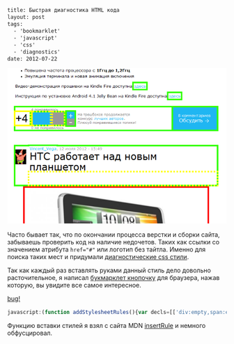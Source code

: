 ```
title: Быстрая диагностика HTML кода
layout: post
tags:
  - 'bookmarklet'
  - 'javascript'
  - 'css'
  - 'diagnostics'
date: 2012-07-22
```

![Отображение недочетов на странице](/images/css-diagnostics-bookmarklet/css-diagnostics-bookmarklet__preview.png)

Часто бывает так, что по окончании процесса верстки и сборки сайта, забываешь проверить код на наличие недочетов. Таких как ссылки со значением атрибута `href="#"` или логотип без тайтла.
Именно для поиска таких мест и придумали [диагностические css стили](http://css-tricks.com/snippets/css/css-diagnostics/).

Так как каждый раз вставлять руками данный стиль дело довольно расточительное, я написал [букмарклет кнопочку](http://ru.wikipedia.org/wiki/Букмарклет) для браузера, нажав которую, вы увидите все самое интересное.

<a class="b-bookmarklet" href="javascript:(function addStylesheetRules(){var decls=[['div:empty,span:empty,li:empty,p:empty,td:empty,th:empty',['padding','20px'],['outline','5px dotted yellow',true]],['*[alt=\'\'],*[title=\'\'],*[class=\'\'],*[id=\'\'],a[href=\'\'],a[href=\'#\']',['outline','5px solid yellow',true]],['applet,basefont,center,dir,font,isindex,menu,s,strike,u',['outline','5px dotted red',true]],['*[background],*[bgcolor],*[clear],*[color],*[compact],*[noshade],*[nowrap],*[size],*[start],*[bottommargin],*[leftmargin],*[rightmargin],*[topmargin],*[marginheight],*[marginwidth],*[alink],*[link],*[text],*[vlink],*[align],*[valign],*[hspace],*[vspace],*[height],*[width],ul[type],ol[type],li[type]',['outline','5px solid red',true]],['input[type=\'button\'],big,tt',['outline','5px dotted #33FF00',true]],['*[outline],a[target],table[cellpadding],table[cellspacing],*[name]',['outline','5px solid #33FF00',true]]];var style=document.createElement('style');document.getElementsByTagName('head')[0].appendChild(style);if(!window.createPopup){style.appendChild(document.createTextNode(''));}var s=document.styleSheets[document.styleSheets.length-1];for(var i=0,dl=decls.length;i&lt;dl;i++){var j=1,decl=decls[i],selector=decl[0],rulesStr='';if(Object.prototype.toString.call(decl[1][0])==='[object Array]'){decl=decl[1];j=0;}for(var rl=decl.length;j&lt;rl;j++){var rule=decl[j];rulesStr+=rule[0]+':'+rule[1]+(rule[2]?'!important':'')+';\n';}if(s.insertRule){s.insertRule(selector+'{'+rulesStr+'}',s.cssRules.length);}else{s.addRule(selector,rulesStr,-1);}}})();void(0);" title="Кто не спрятался, я не виноват">bug!</a>

```javascript
javascript:(function addStylesheetRules(){var decls=[['div:empty,span:empty,li:empty,p:empty,td:empty,th:empty',['padding','20px'],['outline','5px dotted yellow',true]],['*[alt=""],*[title=""],*[class=""],*[id=""],a[href=""],a[href="#"]',['outline','5px solid yellow',true]],['applet,basefont,center,dir,font,isindex,menu,s,strike,u',['outline','5px dotted red',true]],['*[background],*[bgcolor],*[clear],*[color],*[compact],*[noshade],*[nowrap],*[size],*[start],*[bottommargin],*[leftmargin],*[rightmargin],*[topmargin],*[marginheight],*[marginwidth],*[alink],*[link],*[text],*[vlink],*[align],*[valign],*[hspace],*[vspace],*[height],*[width],ul[type],ol[type],li[type]',['outline','5px solid red',true]],['input[type="button"],big,tt',['outline','5px dotted #33FF00',true]],['*[outline],a[target],table[cellpadding],table[cellspacing],*[name]',['outline','5px solid #33FF00',true]]];var style=document.createElement('style');document.getElementsByTagName('head')[0].appendChild(style);if(!window.createPopup){style.appendChild(document.createTextNode(''));}var s=document.styleSheets[document.styleSheets.length-1];for(var i=0,dl=decls.length;i&lt;dl;i++){var j=1,decl=decls[i],selector=decl[0],rulesStr='';if(Object.prototype.toString.call(decl[1][0])==='[object Array]'){decl=decl[1];j=0;}for(var rl=decl.length;j&lt;rl;j++){var rule=decl[j];rulesStr+=rule[0]+':'+rule[1]+(rule[2]?'!important':'')+';\n';}if(s.insertRule){s.insertRule(selector+'{'+rulesStr+'}',s.cssRules.length);}else{s.addRule(selector,rulesStr,-1);}}})();void(0);
```

Функцию вставки стилей я взял с сайта MDN [insertRule](https://developer.mozilla.org/en/DOM/CSSStyleSheet/insertRule#Example_2) и немного обфусцировал.
